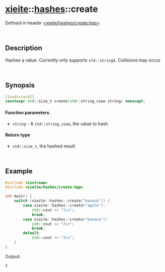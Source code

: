 # [xieite](../xieite.md)\:\:[hashes](../hashes.md)\:\:create
Defined in header [<xieite/hashes/create.hpp>](../../include/xieite/hashes/create.hpp)

&nbsp;

## Description
Hashes a value. Currently only supports `std::string`s. Collisions may occur

&nbsp;

## Synopsis
```cpp
[[nodiscard]]
constexpr std::size_t create(std::string_view string) noexcept;
```
#### Function parameters
- `string` - A `std::string_view`, the value to hash
#### Return type
- `std::size_t`, the hashed result

&nbsp;

## Example
```cpp
#include <iostream>
#include <xieite/hashes/create.hpp>

int main() {
    switch (xieite::hashes::create("banana")) {
        case xieite::hashes::create("apple"):
            std::cout << "1\n";
            break;
        case xieite::hashes::create("banana"):
            std::cout << "2\n";
            break;
        default:
            std::cout << "3\n";
    }
}
```
Output:
```
2
```

